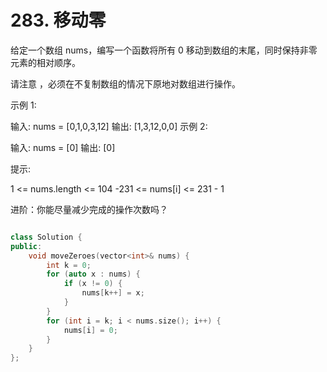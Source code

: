 # 283. 移动零

给定一个数组 nums，编写一个函数将所有 0 移动到数组的末尾，同时保持非零元素的相对顺序。

请注意 ，必须在不复制数组的情况下原地对数组进行操作。

 

示例 1:

输入: nums = [0,1,0,3,12]
输出: [1,3,12,0,0]
示例 2:

输入: nums = [0]
输出: [0]
 

提示:

1 <= nums.length <= 104
-231 <= nums[i] <= 231 - 1
 

进阶：你能尽量减少完成的操作次数吗？


```cpp

class Solution {
public:
    void moveZeroes(vector<int>& nums) {
        int k = 0;
        for (auto x : nums) {
            if (x != 0) {
                nums[k++] = x;
            }
        }
        for (int i = k; i < nums.size(); i++) {
            nums[i] = 0;
        }
    }
};
```